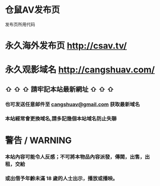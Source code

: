 # 仓鼠AV发布页
发布页所用代码

# 永久海外发布页 http://csav.tv/
# 永久观影域名 http://cangshuav.com/

## ⇧ ⇧ ⇧ 請牢記本站最新網址 ⇧ ⇧ ⇧

### 也可发送任意邮件至 cangshuav@gmail.com 获取最新域名 

### 本站經常會更換域名,請多記幾個本站域名防止失聯

# 警告 / WARNING

### 本站內容可能令人反感；不可將本物品內容派發，傳閱，出售，出租，交給
### 或出借予年齡未滿 18 歲的人士出示，播放或播映。
